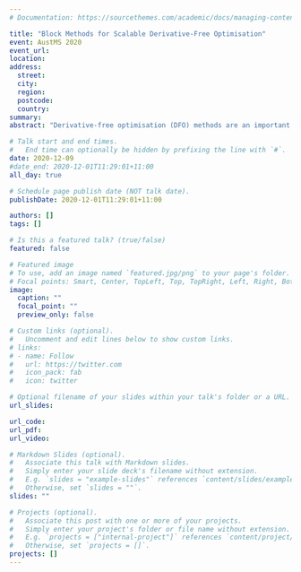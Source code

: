 ```yaml
---
# Documentation: https://sourcethemes.com/academic/docs/managing-content/

title: "Block Methods for Scalable Derivative-Free Optimisation"
event: AustMS 2020
event_url:
location:
address:
  street:
  city:
  region:
  postcode:
  country:
summary:
abstract: "Derivative-free optimisation (DFO) methods are an important class of optimisation routines with applications in areas such as in image analysis and data science. However, in model-based DFO methods, the computational cost of constructing local models can be high. As a result, these algorithms are not as suitable for large-scale problems as derivative-based methods. In this talk, I will introduce a derivative-free method based on exploration of random subspaces, suitable for nonlinear least-squares problems. This method has a substantially reduced computational cost (in terms of linear algebra), while still making progress using few objective evaluations."

# Talk start and end times.
#   End time can optionally be hidden by prefixing the line with `#`.
date: 2020-12-09
#date_end: 2020-12-01T11:29:01+11:00
all_day: true

# Schedule page publish date (NOT talk date).
publishDate: 2020-12-01T11:29:01+11:00

authors: []
tags: []

# Is this a featured talk? (true/false)
featured: false

# Featured image
# To use, add an image named `featured.jpg/png` to your page's folder. 
# Focal points: Smart, Center, TopLeft, Top, TopRight, Left, Right, BottomLeft, Bottom, BottomRight.
image:
  caption: ""
  focal_point: ""
  preview_only: false

# Custom links (optional).
#   Uncomment and edit lines below to show custom links.
# links:
# - name: Follow
#   url: https://twitter.com
#   icon_pack: fab
#   icon: twitter

# Optional filename of your slides within your talk's folder or a URL.
url_slides:

url_code:
url_pdf:
url_video:

# Markdown Slides (optional).
#   Associate this talk with Markdown slides.
#   Simply enter your slide deck's filename without extension.
#   E.g. `slides = "example-slides"` references `content/slides/example-slides.md`.
#   Otherwise, set `slides = ""`.
slides: ""

# Projects (optional).
#   Associate this post with one or more of your projects.
#   Simply enter your project's folder or file name without extension.
#   E.g. `projects = ["internal-project"]` references `content/project/deep-learning/index.md`.
#   Otherwise, set `projects = []`.
projects: []
---
```

